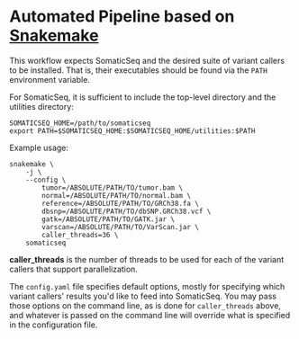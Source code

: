 # Automated Pipeline based on [Snakemake](https://snakemake.readthedocs.io/en/latest)

This workflow expects SomaticSeq and the desired suite of variant callers to be installed.
That is, their executables should be found via the `PATH` environment variable.

For SomaticSeq, it is sufficient to include the top-level directory and the utilities directory:

```
SOMATICSEQ_HOME=/path/to/somaticseq
export PATH=$SOMATICSEQ_HOME:$SOMATICSEQ_HOME/utilities:$PATH
```

Example usage:

```
snakemake \
    -j \
    --config \
        tumor=/ABSOLUTE/PATH/TO/tumor.bam \
        normal=/ABSOLUTE/PATH/TO/normal.bam \
        reference=/ABSOLUTE/PATH/TO/GRCh38.fa \
        dbsnp=/ABSOLUTE/PATH/TO/dbSNP.GRCh38.vcf \
        gatk=/ABSOLUTE/PATH/TO/GATK.jar \
        varscan=/ABSOLUTE/PATH/TO/VarScan.jar \
        caller_threads=36 \
    somaticseq
```

**caller_threads** is the number of threads to be used for each of the variant callers that support parallelization.

The `config.yaml` file specifies default options, mostly for specifying which variant callers' results you'd like to feed into SomaticSeq.
You may pass those options on the command line, as is done for `caller_threads` above, and whatever is passed on the command line will override what is specified in the configuration file.
